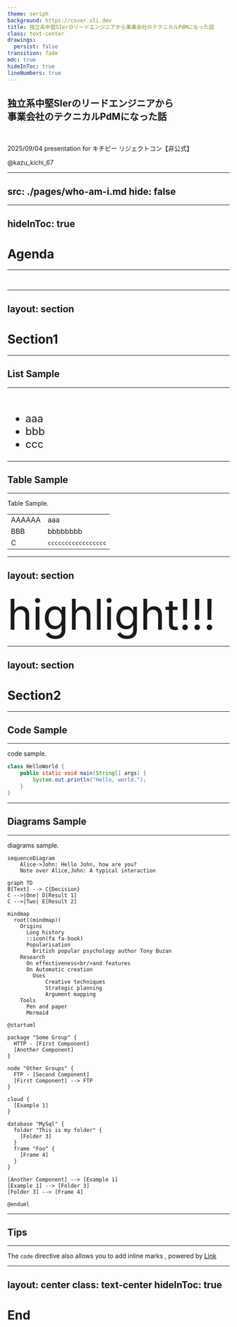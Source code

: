 ```yaml
---
theme: seriph
background: https://cover.sli.dev
title: 独立系中堅SIerのリードエンジニアから事業会社のテクニカルPdMになった話
class: text-center
drawings:
  persist: false
transition: fade
mdc: true
hideInToc: true
lineNumbers: true
---
```


## 独立系中堅SIerのリードエンジニアから<br>事業会社のテクニカルPdMになった話

<br>

2025/09/04 presentation for キチピー リジェクトコン【非公式】

@kazu_kichi_67

<div class="abs-br m-6 flex gap-2">
  <a href="https://x.com/kazu_kichi_67" target="_blank" alt="X" title="Open in X"
    class="text-xl slidev-icon-btn opacity-50 !border-none !hover:text-white">
    <carbon-logo-x />
  </a>
  <a href="https://github.com/kazu-kichi-67" target="_blank" alt="GitHub" title="Open in GitHub"
    class="text-xl slidev-icon-btn opacity-50 !border-none !hover:text-white">
    <carbon-logo-github />
  </a>
</div>

---
src: ./pages/who-am-i.md
hide: false
---

---
hideInToc: true
---

# Agenda

***

<br>
<Toc maxDepth="2"/>

---
layout: section
---

# Section1

---

## List Sample

***

<br>

<v-clicks>

- aaa
- bbb
- ccc

</v-clicks>

<style>
  ul {
    font-size: 18pt;
  }
</style>

---

## Table Sample

***

Table Sample.

|        |                              |
| ------ | ---------------------------- |
| AAAAAA | aaa                          |
| BBB    | bbbbbbbb                     |
| C      | <kbd>ccccccccccccccccc</kbd> |

---
layout: section
---

<div id="highlight-contents">
highlight!!!
</div>

<style>
  #highlight-contents {
    font-size: 72pt;
  }
</style>

---
layout: section
---

# Section2

---

## Code Sample

***

code sample.

```java {*|3|2-4|1,5|*}
class HelloWorld {
	public static void main(String[] args) {
		System.out.println("Hello, world.");
	}
}
```

<style>
pre.slidev-code {
    background-color: #1f2020;
}
</style>

---

## Diagrams Sample

***

diagrams sample.

<div class="grid grid-cols-4 gap-5 pt-4 -mb-6">

```mermaid {scale: 0.5, alt: 'A simple sequence diagram'}
sequenceDiagram
    Alice->John: Hello John, how are you?
    Note over Alice,John: A typical interaction
```

```mermaid {theme: 'neutral', scale: 0.8}
graph TD
B[Text] --> C{Decision}
C -->|One| D[Result 1]
C -->|Two| E[Result 2]
```

```mermaid
mindmap
  root((mindmap))
    Origins
      Long history
      ::icon(fa fa-book)
      Popularisation
        British popular psychology author Tony Buzan
    Research
      On effectiveness<br/>and features
      On Automatic creation
        Uses
            Creative techniques
            Strategic planning
            Argument mapping
    Tools
      Pen and paper
      Mermaid
```

```plantuml {scale: 0.7}
@startuml

package "Some Group" {
  HTTP - [First Component]
  [Another Component]
}

node "Other Groups" {
  FTP - [Second Component]
  [First Component] --> FTP
}

cloud {
  [Example 1]
}

database "MySql" {
  folder "This is my folder" {
    [Folder 3]
  }
  frame "Foo" {
    [Frame 4]
  }
}

[Another Component] --> [Example 1]
[Example 1] --> [Folder 3]
[Folder 3] --> [Frame 4]

@enduml
```

</div>

---

## Tips

***

The <span v-mark.red><code>code</code> directive</span>
also allows you to add
<span v-mark.circle.orange>inline marks</span>
, powered by [Link](https://roughnotation.com/)

<logos-java class="text-7xl m-3 absolute right-20" />

---
layout: center
class: text-center
hideInToc: true
---

# End

<PoweredBySlidev mt-10 />
